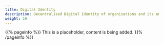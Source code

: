 ```yaml
---
title: Digital Identity
description: Decentralised Digital Identity of organisations and its employees, aligned with eIDAS2 and the EU Digital Identity Wallet .
weight: 50
---
```


{{% pageinfo %}}
This is a placeholder, content is being added.
{{% /pageinfo %}}

